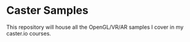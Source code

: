 # Caster Samples 

This repository will house all the OpenGL/VR/AR samples I cover in my caster.io courses.
